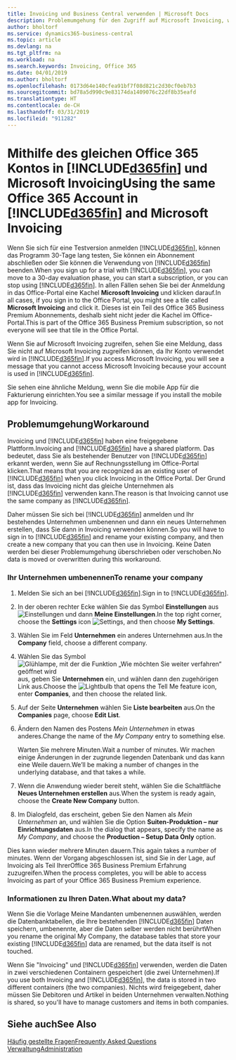 ```yaml
---
title: Invoicing und Business Central verwenden | Microsoft Docs
description: Problemumgehung für den Zugriff auf Microsoft Invoicing, wenn Sie sich für Dynamics 365 Business Central registriert haben.
author: bholtorf
ms.service: dynamics365-business-central
ms.topic: article
ms.devlang: na
ms.tgt_pltfrm: na
ms.workload: na
ms.search.keywords: Invoicing, Office 365
ms.date: 04/01/2019
ms.author: bholtorf
ms.openlocfilehash: 0173d64e140cfea91bf7f08d821c2d30cf0eb7b3
ms.sourcegitcommit: bd78a5d990c9e83174da1409076c22df8b35eafd
ms.translationtype: HT
ms.contentlocale: de-CH
ms.lasthandoff: 03/31/2019
ms.locfileid: "911282"
---
```

# <a name="using-the-same-office-365-account-in-included365finincludesd365finlongmdmd-and-microsoft-invoicing"></a><span data-ttu-id="fdd06-103">Mithilfe des gleichen Office 365 Kontos in [!INCLUDE[d365fin](includes/d365fin_long_md.md)] und Microsoft Invoicing</span><span class="sxs-lookup"><span data-stu-id="fdd06-103">Using the same Office 365 Account in [!INCLUDE[d365fin](includes/d365fin_long_md.md)] and Microsoft Invoicing</span></span>
<span data-ttu-id="fdd06-104">Wenn Sie sich für eine Testversion anmelden [!INCLUDE[d365fin](includes/d365fin_md.md)], können das Programm 30-Tage lang testen, Sie können ein Abonnement abschließen oder Sie können die Verwendung von [!INCLUDE[d365fin](includes/d365fin_md.md)] beenden.</span><span class="sxs-lookup"><span data-stu-id="fdd06-104">When you sign up for a trial with [!INCLUDE[d365fin](includes/d365fin_md.md)], you can move to a 30-day evaluation phase, you can start a subscription, or you can stop using [!INCLUDE[d365fin](includes/d365fin_md.md)].</span></span> <span data-ttu-id="fdd06-105">In allen Fällen sehen Sie bei der Anmeldung in das Office-Portal eine Kachel **Microsoft Invoicing** und klicken darauf.</span><span class="sxs-lookup"><span data-stu-id="fdd06-105">In all cases, if you sign in to the Office Portal, you might see a tile called **Microsoft Invoicing** and click it.</span></span> <span data-ttu-id="fdd06-106">Dieses ist ein Teil des Office 365 Business Premium Abonnements, deshalb sieht nicht jeder die Kachel im Office-Portal.</span><span class="sxs-lookup"><span data-stu-id="fdd06-106">This is part of the Office 365 Business Premium subscription, so not everyone will see that tile in the Office Portal.</span></span>  

<span data-ttu-id="fdd06-107">Wenn Sie auf Microsoft Invoicing zugreifen, sehen Sie eine Meldung, dass Sie nicht auf Microsoft Invoicing zugreifen können, da Ihr Konto verwendet wird in [!INCLUDE[d365fin](includes/d365fin_md.md)].</span><span class="sxs-lookup"><span data-stu-id="fdd06-107">If you access Microsoft Invoicing, you will see a message that you cannot access Microsoft Invoicing because your account is used in [!INCLUDE[d365fin](includes/d365fin_md.md)].</span></span>  

<span data-ttu-id="fdd06-108">Sie sehen eine ähnliche Meldung, wenn Sie die mobile App für die Fakturierung einrichten.</span><span class="sxs-lookup"><span data-stu-id="fdd06-108">You see a similar message if you install the mobile app for Invoicing.</span></span>  

## <a name="workaround"></a><span data-ttu-id="fdd06-109">Problemumgehung</span><span class="sxs-lookup"><span data-stu-id="fdd06-109">Workaround</span></span>
<span data-ttu-id="fdd06-110">Invoicing und [!INCLUDE[d365fin](includes/d365fin_md.md)] haben eine freigegebene Plattform.</span><span class="sxs-lookup"><span data-stu-id="fdd06-110">Invoicing and [!INCLUDE[d365fin](includes/d365fin_md.md)] have a shared platform.</span></span> <span data-ttu-id="fdd06-111">Das bedeutet, dass Sie als bestehender Benutzer von [!INCLUDE[d365fin](includes/d365fin_md.md)] erkannt werden, wenn Sie auf Rechnungsstellung im Office-Portal klicken.</span><span class="sxs-lookup"><span data-stu-id="fdd06-111">That means that you are recognized as an existing user of [!INCLUDE[d365fin](includes/d365fin_md.md)] when you click Invoicing in the Office Portal.</span></span> <span data-ttu-id="fdd06-112">Der Grund ist, dass das Invoicing nicht das gleiche Unternehmen als [!INCLUDE[d365fin](includes/d365fin_md.md)] verwenden kann.</span><span class="sxs-lookup"><span data-stu-id="fdd06-112">The reason is that Invoicing cannot use the same company as [!INCLUDE[d365fin](includes/d365fin_md.md)].</span></span>  

<span data-ttu-id="fdd06-113">Daher müssen Sie sich bei [!INCLUDE[d365fin](includes/d365fin_md.md)] anmelden und Ihr bestehendes Unternehmen umbenennen und dann ein neues Unternehmen erstellen, dass Sie dann in Invoicing verwenden können.</span><span class="sxs-lookup"><span data-stu-id="fdd06-113">So you will have to sign in to [!INCLUDE[d365fin](includes/d365fin_md.md)] and rename your existing company, and then create a new company that you can then use in Invoicing.</span></span> <span data-ttu-id="fdd06-114">Keine Daten werden bei dieser Problemumgehung überschrieben oder verschoben.</span><span class="sxs-lookup"><span data-stu-id="fdd06-114">No data is moved or overwritten during this workaround.</span></span>

### <a name="to-rename-your-company"></a><span data-ttu-id="fdd06-115">Ihr Unternehmen umbenennen</span><span class="sxs-lookup"><span data-stu-id="fdd06-115">To rename your company</span></span>
1. <span data-ttu-id="fdd06-116">Melden Sie sich an bei [!INCLUDE[d365fin](includes/d365fin_md.md)].</span><span class="sxs-lookup"><span data-stu-id="fdd06-116">Sign in to [!INCLUDE[d365fin](includes/d365fin_md.md)].</span></span>
2. <span data-ttu-id="fdd06-117">In der oberen rechter Ecke wählen Sie das Symbol **Einstellungen** aus ![Einstellungen](media/ui-experience/settings_icon_small.png "Einstellungssymbol Rollencenter") und dann **Meine Einstellungen**.</span><span class="sxs-lookup"><span data-stu-id="fdd06-117">In the top right corner, choose the **Settings** icon ![Settings](media/ui-experience/settings_icon_small.png "Settings icon for role center"), and then choose **My Settings**.</span></span>
3. <span data-ttu-id="fdd06-118">Wählen Sie im Feld **Unternehmen** ein anderes Unternehmen aus.</span><span class="sxs-lookup"><span data-stu-id="fdd06-118">In the **Company** field, choose a different company.</span></span>
4. <span data-ttu-id="fdd06-119">Wählen Sie das Symbol ![Glühlampe, mit der die Funktion „Wie möchten Sie weiter verfahren“ geöffnet wird](media/ui-search/search_small.png "Wie möchten Sie weiter verfahren?") aus, geben Sie **Unternehmen** ein, und wählen dann den zugehörigen Link aus.</span><span class="sxs-lookup"><span data-stu-id="fdd06-119">Choose the ![Lightbulb that opens the Tell Me feature](media/ui-search/search_small.png "Tell me what you want to do") icon, enter **Companies**, and then choose the related link.</span></span>  
5. <span data-ttu-id="fdd06-120">Auf der Seite **Unternehmen** wählen Sie **Liste bearbeiten** aus.</span><span class="sxs-lookup"><span data-stu-id="fdd06-120">On the **Companies** page, choose **Edit List**.</span></span>  
6. <span data-ttu-id="fdd06-121">Ändern den Namen des Postens *Mein Unternehmen* in etwas anderes.</span><span class="sxs-lookup"><span data-stu-id="fdd06-121">Change the name of the *My Company* entry to something else.</span></span>  

    <span data-ttu-id="fdd06-122">Warten Sie mehrere Minuten.</span><span class="sxs-lookup"><span data-stu-id="fdd06-122">Wait a number of minutes.</span></span> <span data-ttu-id="fdd06-123">Wir machen einige Änderungen in der zugrunde liegenden Datenbank und das kann eine Weile dauern.</span><span class="sxs-lookup"><span data-stu-id="fdd06-123">We’ll be making a number of changes in the underlying database, and that takes a while.</span></span>
7.  <span data-ttu-id="fdd06-124">Wenn die Anwendung wieder bereit steht, wählen Sie die Schaltfläche **Neues Unternehmen erstellen** aus.</span><span class="sxs-lookup"><span data-stu-id="fdd06-124">When the system is ready again, choose the **Create New Company** button.</span></span>  
8.  <span data-ttu-id="fdd06-125">Im Dialogfeld, das erscheint, geben Sie den Namen als *Mein Unternehmen* an, und wählen Sie die Option **Suiten-Produktion – nur Einrichtungsdaten** aus.</span><span class="sxs-lookup"><span data-stu-id="fdd06-125">In the dialog that appears, specify the name as *My Company*, and choose the **Production – Setup Data Only** option.</span></span>  

<span data-ttu-id="fdd06-126">Dies kann wieder mehrere Minuten dauern.</span><span class="sxs-lookup"><span data-stu-id="fdd06-126">This again takes a number of minutes.</span></span> <span data-ttu-id="fdd06-127">Wenn der Vorgang abgeschlossen ist, sind Sie in der Lage, auf Invoicing als Teil IhrerOffice 365 Business Premium Erfahrung zuzugreifen.</span><span class="sxs-lookup"><span data-stu-id="fdd06-127">When the process completes, you will be able to access Invoicing as part of your Office 365 Business Premium experience.</span></span>  

### <a name="what-about-my-data"></a><span data-ttu-id="fdd06-128">Informationen zu Ihren Daten.</span><span class="sxs-lookup"><span data-stu-id="fdd06-128">What about my data?</span></span>
<span data-ttu-id="fdd06-129">Wenn Sie die Vorlage Meine Mandanten umbenennen auswählen, werden die Datenbanktabellen, die Ihre bestehenden [!INCLUDE[d365fin](includes/d365fin_md.md)] Daten speichern, umbenennte, aber die Daten selber werden nicht berührt</span><span class="sxs-lookup"><span data-stu-id="fdd06-129">When you rename the original My Company, the database tables that store your existing [!INCLUDE[d365fin](includes/d365fin_md.md)] data are renamed, but the data itself is not touched.</span></span>  

<span data-ttu-id="fdd06-130">Wenn Sie "Invoicing" und [!INCLUDE[d365fin](includes/d365fin_md.md)] verwenden, werden die Daten in zwei verschiedenen Containern gespeichert (die zwei Unternehmen).</span><span class="sxs-lookup"><span data-stu-id="fdd06-130">If you use both Invoicing and [!INCLUDE[d365fin](includes/d365fin_md.md)], the data is stored in two different containers (the two companies).</span></span> <span data-ttu-id="fdd06-131">Nichts wird freigegebent, daher müssen Sie Debitoren und Artikel in beiden Unternehmen verwalten.</span><span class="sxs-lookup"><span data-stu-id="fdd06-131">Nothing is shared, so you'll have to manage customers and items in both companies.</span></span>  

## <a name="see-also"></a><span data-ttu-id="fdd06-132">Siehe auch</span><span class="sxs-lookup"><span data-stu-id="fdd06-132">See Also</span></span>
[<span data-ttu-id="fdd06-133">Häufig gestellte Fragen</span><span class="sxs-lookup"><span data-stu-id="fdd06-133">Frequently Asked Questions</span></span>](across-faq.md)  
[<span data-ttu-id="fdd06-134">Verwaltung</span><span class="sxs-lookup"><span data-stu-id="fdd06-134">Administration</span></span>](admin-setup-and-administration.md)  
